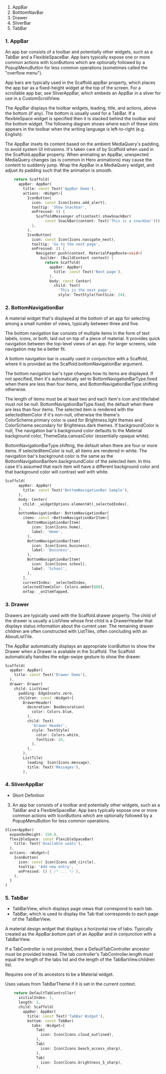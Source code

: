 1. AppBar
2. BotttomNavBar
3. Drawer
4. SliverBar
5. TabBar

### 1. AppBar
An app bar consists of a toolbar and potentially other widgets, such as a TabBar and a FlexibleSpaceBar. App bars typically expose one or more common actions with IconButtons which are optionally followed by a PopupMenuButton for less common operations (sometimes called the "overflow menu").

App bars are typically used in the Scaffold.appBar property, which places the app bar as a fixed-height widget at the top of the screen. For a scrollable app bar, see SliverAppBar, which embeds an AppBar in a sliver for use in a CustomScrollView.

The AppBar displays the toolbar widgets, leading, title, and actions, above the bottom (if any). The bottom is usually used for a TabBar. If a flexibleSpace widget is specified then it is stacked behind the toolbar and the bottom widget. The following diagram shows where each of these slots appears in the toolbar when the writing language is left-to-right (e.g. English):

The AppBar insets its content based on the ambient MediaQuery's padding, to avoid system UI intrusions. It's taken care of by Scaffold when used in the Scaffold.appBar property. When animating an AppBar, unexpected MediaQuery changes (as is common in Hero animations) may cause the content to suddenly jump. Wrap the AppBar in a MediaQuery widget, and adjust its padding such that the animation is smooth.

```dart
    return Scaffold(
      appBar: AppBar(
        title: const Text('AppBar Demo'),
        actions: <Widget>[
          IconButton(
            icon: const Icon(Icons.add_alert),
            tooltip: 'Show Snackbar',
            onPressed: () {
              ScaffoldMessenger.of(context).showSnackBar(
                  const SnackBar(content: Text('This is a snackbar')));
            },
          ),
          IconButton(
            icon: const Icon(Icons.navigate_next),
            tooltip: 'Go to the next page',
            onPressed: () {
              Navigator.push(context, MaterialPageRoute<void>(
                builder: (BuildContext context) {
                  return Scaffold(
                    appBar: AppBar(
                      title: const Text('Next page'),
                    ),
                    body: const Center(
                      child: Text(
                        'This is the next page',
                        style: TextStyle(fontSize: 24),

```


### 2. BottomNavigationBar

A material widget that's displayed at the bottom of an app for selecting among a small number of views, typically between three and five.

The bottom navigation bar consists of multiple items in the form of text labels, icons, or both, laid out on top of a piece of material. It provides quick navigation between the top-level views of an app. For larger screens, side navigation may be a better fit.

A bottom navigation bar is usually used in conjunction with a Scaffold, where it is provided as the Scaffold.bottomNavigationBar argument.

The bottom navigation bar's type changes how its items are displayed. If not specified, then it's automatically set to BottomNavigationBarType.fixed when there are less than four items, and BottomNavigationBarType.shifting otherwise.

The length of items must be at least two and each item's icon and title/label must not be null.
BottomNavigationBarType.fixed, the default when there are less than four items. The selected item is rendered with the selectedItemColor if it's non-null, otherwise the theme's ColorScheme.primary color is used for Brightness.light themes and ColorScheme.secondary for Brightness.dark themes. If backgroundColor is null, The navigation bar's background color defaults to the Material background color, ThemeData.canvasColor (essentially opaque white).

BottomNavigationBarType.shifting, the default when there are four or more items. If selectedItemColor is null, all items are rendered in white. The navigation bar's background color is the same as the BottomNavigationBarItem.backgroundColor of the selected item. In this case it's assumed that each item will have a different background color and that background color will contrast well with white.

```dart
Scaffold(
      appBar: AppBar(
        title: const Text('BottomNavigationBar Sample'),
      ),
      body: Center(
        child: _widgetOptions.elementAt(_selectedIndex),
      ),
      bottomNavigationBar: BottomNavigationBar(
        items: const <BottomNavigationBarItem>[
          BottomNavigationBarItem(
            icon: Icon(Icons.home),
            label: 'Home',
          ),
          BottomNavigationBarItem(
            icon: Icon(Icons.business),
            label: 'Business',
          ),
          BottomNavigationBarItem(
            icon: Icon(Icons.school),
            label: 'School',
          ),
        ],
        currentIndex: _selectedIndex,
        selectedItemColor: Colors.amber[800],
        onTap: _onItemTapped,
```
### 3. Drawer

Drawers are typically used with the Scaffold.drawer property. The child of the drawer is usually a ListView whose first child is a DrawerHeader that displays status information about the current user. The remaining drawer children are often constructed with ListTiles, often concluding with an AboutListTile.

The AppBar automatically displays an appropriate IconButton to show the Drawer when a Drawer is available in the Scaffold. The Scaffold automatically handles the edge-swipe gesture to show the drawer.

```dart
Scaffold(
  appBar: AppBar(
    title: const Text('Drawer Demo'),
  ),
  drawer: Drawer(
    child: ListView(
      padding: EdgeInsets.zero,
      children: const <Widget>[
        DrawerHeader(
          decoration: BoxDecoration(
            color: Colors.blue,
          ),
          child: Text(
            'Drawer Header',
            style: TextStyle(
              color: Colors.white,
              fontSize: 24,
            ),
          ),
        ),
        ListTile(
          leading: Icon(Icons.message),
          title: Text('Messages'),
        ),
```

### 4. SliverAppBar

* Short Definition
3. An app bar consists of a toolbar and potentially other widgets, such as a TabBar and a FlexibleSpaceBar. App bars typically expose one or more common actions with IconButtons which are optionally followed by a PopupMenuButton for less common operations.

```dart
SliverAppBar(
  expandedHeight: 150.0,
  flexibleSpace: const FlexibleSpaceBar(
    title: Text('Available seats'),
  ),
  actions: <Widget>[
    IconButton(
      icon: const Icon(Icons.add_circle),
      tooltip: 'Add new entry',
      onPressed: () { /* ... */ },
    ),
  ]
)
```

### 5. TabBar

- TabBarView, which displays page views that correspond to each tab.
- TabBar, which is used to display the Tab that corresponds to each page of the TabBarView.

A material design widget that displays a horizontal row of tabs.
Typically created as the AppBar.bottom part of an AppBar and in conjunction with a TabBarView.

If a TabController is not provided, then a DefaultTabController ancestor must be provided instead. The tab controller's TabController.length must equal the length of the tabs list and the length of the TabBarView.children list.

Requires one of its ancestors to be a Material widget.

Uses values from TabBarTheme if it is set in the current context.

```dart
    return DefaultTabController(
      initialIndex: 1,
      length: 3,
      child: Scaffold(
        appBar: AppBar(
          title: const Text('TabBar Widget'),
          bottom: const TabBar(
            tabs: <Widget>[
              Tab(
                icon: Icon(Icons.cloud_outlined),
              ),
              Tab(
                icon: Icon(Icons.beach_access_sharp),
              ),
              Tab(
                icon: Icon(Icons.brightness_5_sharp),
              ),
```
